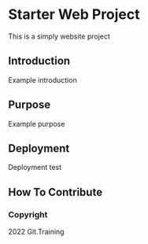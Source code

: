 # Starter Web Project

This is a simply website project

## Introduction

Example introduction

## Purpose

Example purpose

## Deployment

Deployment test

## How To Contribute

### Copyright

2022 Git.Training